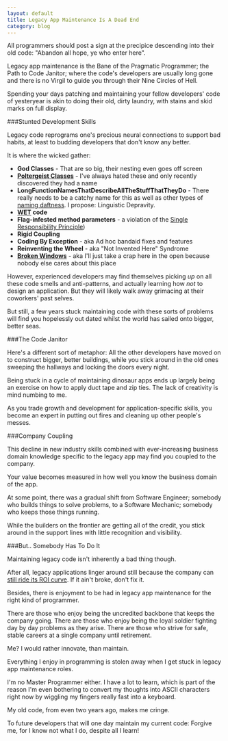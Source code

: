 ```yaml
---
layout: default
title: Legacy App Maintenance Is A Dead End
category: blog
---
```


All programmers should post a sign at the precipice descending into their old code: "Abandon all hope, ye who enter here".

Legacy app maintenance is the Bane of the Pragmatic Programmer; the Path to Code Janitor; where the code's developers are usually long gone and there is no Virgil to guide you through their Nine Circles of Hell.

Spending your days patching and maintaining your fellow developers' code of yesteryear is akin to doing their old, dirty laundry, with stains and skid marks on full display.

###Stunted Development Skills

Legacy code reprograms one's precious neural connections to support bad habits, at least to budding developers that don't know any better.

It is where the wicked gather:

* **God Classes** - That are so big, their nesting even goes off screen
* **[Poltergeist Classes](http://stackoverflow.com/questions/12801965/poltergeist-antipattern-example)** - I've always hated these and only recently discovered they  had a name
* **LongFunctionNamesThatDescribeAllTheStuffThatTheyDo** - There really needs to be a catchy name for this as well as other types of [naming daftness](https://www.quora.com/What-are-the-most-ridiculous-Java-class-names-from-real-code). I propose: Linguistic Depravity.
* **[WET](http://www.artima.com/intv/dry.html) code**
* **Flag-infested method parameters** - a violation of the [Single Responsibility Principle](http://www.informit.com/articles/article.aspx?p=1392524))
* **Rigid Coupling**
* **Coding By Exception** - aka Ad hoc bandaid fixes and features
* **Reinventing the Wheel** - aka "Not Invented Here" Syndrome
* **[Broken Windows](http://www.informit.com/articles/article.aspx?p=1235624&seqNum=3)** - aka I'll just take a crap here in the open because nobody else cares about this place

However, experienced developers may find themselves picking *up* on all these code smells and anti-patterns, and actually learning how *not* to design an application. But they will likely walk away grimacing at their coworkers' past selves.

But still, a few years stuck maintaining code with these sorts of problems will find you hopelessly out dated whilst the world has sailed onto bigger, better seas.

###The Code Janitor

Here's a different sort of metaphor: All the other developers have moved on to construct bigger, better buildings, while you stick around in the old ones sweeping the hallways and locking the doors every night.

Being stuck in a cycle of maintaining dinosaur apps ends up largely being an exercise on how to apply duct tape and zip ties. The lack of creativity is mind numbing to me.

As you trade growth and development for application-specific skills, you become an expert in putting out fires and cleaning up other people's messes.

###Company Coupling

This decline in new industry skills combined with ever-increasing business domain knowledge specific to the legacy app may find you coupled to the company.

Your value becomes measured in how well you know the business domain of the app. 

At some point, there was a gradual shift from Software Engineer; somebody who builds things to solve problems, to a Software Mechanic; somebody who keeps those things running.

While the builders on the frontier are getting all of the credit, you stick around in the support lines with little recognition and visibility.

###But.. Somebody Has To Do It

Maintaining legacy code isn't inherently a bad thing though. 

After all, legacy applications linger around still because the company can [still ride its ROI curve](https://www.mendix.com/think-tank/killing-your-companys-legacy-applications-the-right-way/). If it ain't broke, don't fix it.

Besides, there is enjoyment to be had in legacy app maintenance for the right kind of programmer.

There are those who enjoy being the uncredited backbone that keeps the company going. There are those who enjoy being the loyal soldier fighting day by day problems as they arise. There are those who strive for safe, stable careers at a single company until retirement.

Me? I would rather innovate, than maintain. 

Everything I enjoy in programming is stolen away when I get stuck in legacy app maintenance roles.

I'm no Master Programmer either. I have a lot to learn, which is part of the reason I'm even bothering to convert my thoughts into ASCII characters right now by wiggling my fingers really fast into a keyboard. 

My old code, from even two years ago, makes me cringe.

To future developers that will one day maintain my current code: Forgive me, for I know not what I do, despite all I learn!